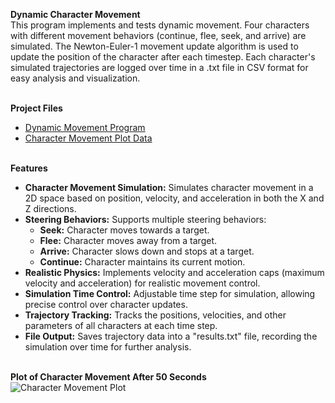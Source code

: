 <b>Dynamic Character Movement</b>
<br>This program implements and tests dynamic movement. Four characters with different movement behaviors (continue, flee, seek, and arrive) are simulated. The Newton-Euler-1 movement update algorithm is used to update the position of the character after each timestep. Each character's simulated trajectories are logged over time in a .txt file in CSV format for easy analysis and visualization.

<br><b>Project Files</b></br>
  - [Dynamic Movement Program](https://github.com/EricDelgado993/Dynamic-Movement/blob/main/Dynamic%20Movement%20Project/Dynamic%20Character%20Movement.py)
  - [Character Movement Plot Data](https://github.com/EricDelgado993/Dynamic-Movement/blob/main/Dynamic%20Movement%20Project/Character%20Movement%20Plot%20Data.txt)

<br><b>Features</b></br>
  - <b>Character Movement Simulation:</b> Simulates character movement in a 2D space based on position, velocity, and acceleration in both the X and Z directions.
  - <b>Steering Behaviors:</b> Supports multiple steering behaviors:
    - <b>Seek:</b> Character moves towards a target.
    - <b>Flee:</b> Character moves away from a target.
    - <b>Arrive:</b> Character slows down and stops at a target.
    - <b>Continue:</b> Character maintains its current motion.
  - <b>Realistic Physics:</b> Implements velocity and acceleration caps (maximum velocity and acceleration) for realistic movement control.
  - <b>Simulation Time Control:</b> Adjustable time step for simulation, allowing precise control over character updates.
  - <b>Trajectory Tracking:</b> Tracks the positions, velocities, and other parameters of all characters at each time step.
  - <b>File Output:</b> Saves trajectory data into a "results.txt" file, recording the simulation over time for further analysis.

<br><b>Plot of Character Movement After 50 Seconds</b></br>
![Character Movement Plot](https://github.com/user-attachments/assets/6280a0c9-e58f-461a-9218-e4118a9054bc)

